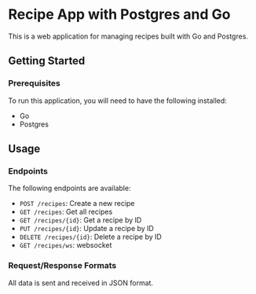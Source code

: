 # Recipe App with Postgres and Go

This is a web application for managing recipes built with Go and Postgres.

## Getting Started

### Prerequisites

To run this application, you will need to have the following installed:

- Go
- Postgres

## Usage

### Endpoints

The following endpoints are available:

- `POST /recipes`: Create a new recipe
- `GET /recipes`: Get all recipes
- `GET /recipes/{id}`: Get a recipe by ID
- `PUT /recipes/{id}`: Update a recipe by ID
- `DELETE /recipes/{id}`: Delete a recipe by ID
- `GET /recipes/ws`: websocket

### Request/Response Formats

All data is sent and received in JSON format.

